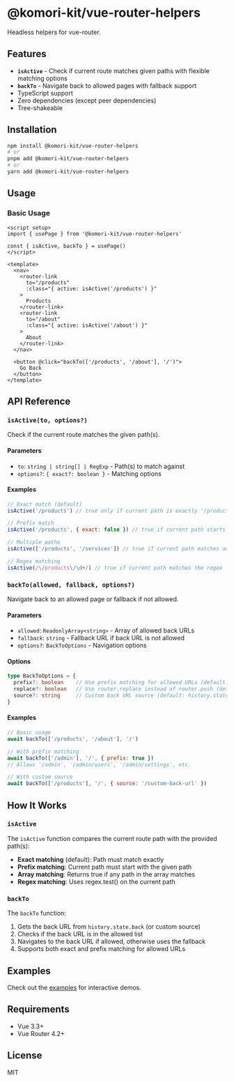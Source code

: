 # @komori-kit/vue-router-helpers

Headless helpers for vue-router.

## Features

- **`isActive`** - Check if current route matches given paths with flexible matching options
- **`backTo`** - Navigate back to allowed pages with fallback support
- TypeScript support
- Zero dependencies (except peer dependencies)
- Tree-shakeable

## Installation

```bash
npm install @komori-kit/vue-router-helpers
# or
pnpm add @komori-kit/vue-router-helpers
# or
yarn add @komori-kit/vue-router-helpers
```

## Usage

### Basic Usage

```vue
<script setup>
import { usePage } from '@komori-kit/vue-router-helpers'

const { isActive, backTo } = usePage()
</script>

<template>
  <nav>
    <router-link
      to="/products"
      :class="{ active: isActive('/products') }"
    >
      Products
    </router-link>
    <router-link
      to="/about"
      :class="{ active: isActive('/about') }"
    >
      About
    </router-link>
  </nav>

  <button @click="backTo(['/products', '/about'], '/')">
    Go Back
  </button>
</template>
```

## API Reference

### `isActive(to, options?)`

Check if the current route matches the given path(s).

#### Parameters

- `to`: `string | string[] | RegExp` - Path(s) to match against
- `options?`: `{ exact?: boolean }` - Matching options

#### Examples

```js
// Exact match (default)
isActive('/products') // true only if current path is exactly '/products'

// Prefix match
isActive('/products', { exact: false }) // true if current path starts with '/products'

// Multiple paths
isActive(['/products', '/services']) // true if current path matches any

// Regex matching
isActive(/\/products\/\d+/) // true if current path matches the regex
```

### `backTo(allowed, fallback, options?)`

Navigate back to an allowed page or fallback if not allowed.

#### Parameters

- `allowed`: `ReadonlyArray<string>` - Array of allowed back URLs
- `fallback`: `string` - Fallback URL if back URL is not allowed
- `options?`: `BackToOptions` - Navigation options

#### Options

```ts
type BackToOptions = {
  prefix?: boolean    // Use prefix matching for allowed URLs (default: false)
  replace?: boolean   // Use router.replace instead of router.push (default: true)
  source?: string     // Custom back URL source (default: history.state.back)
}
```

#### Examples

```js
// Basic usage
await backTo(['/products', '/about'], '/')

// With prefix matching
await backTo(['/admin'], '/', { prefix: true })
// Allows '/admin', '/admin/users', '/admin/settings', etc.

// With custom source
await backTo(['/products'], '/', { source: '/custom-back-url' })
```

## How It Works

### `isActive`

The `isActive` function compares the current route path with the provided path(s):

- **Exact matching** (default): Path must match exactly
- **Prefix matching**: Current path must start with the given path
- **Array matching**: Returns true if any path in the array matches
- **Regex matching**: Uses regex.test() on the current path

### `backTo`

The `backTo` function:

1. Gets the back URL from `history.state.back` (or custom source)
2. Checks if the back URL is in the allowed list
3. Navigates to the back URL if allowed, otherwise uses the fallback
4. Supports both exact and prefix matching for allowed URLs

## Examples

Check out the [examples](https://github.com/Kenshin0011/komori-kit/tree/main/examples) for interactive demos.

## Requirements

- Vue 3.3+
- Vue Router 4.2+

## License

MIT